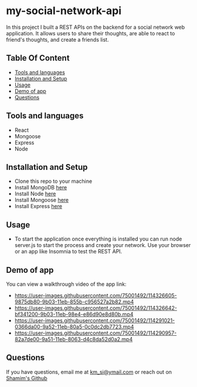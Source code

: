 # my-social-network-api
In this project I built a REST APIs on the backend for a social network web application. It allows users to share their thoughts, are able to react to friend's thoughts, and create a friends list.

## Table Of Content
* [Tools and languages](#tools-and-languages)
* [Installation and Setup](#installation-and-setup)
* [Usage](#usage)
* [Demo of app](#demo-of-app)
* [Questions](#questions)


## Tools and languages
* React 
* Mongoose
* Express
* Node

## Installation and Setup
 * Clone this repo to your machine
 * Install MongoDB [here](https://docs.mongodb.com/manual/installation)
 * Install Node [here](https://nodejs.org/en/download/) 
 * Install Mongoose [here](https://mongoosejs.com/docs/)
 * Install Express [here](https://expressjs.com/en/starter/installing.html)
 
 ## Usage
 * To start the application once everything is installed you can run node server.js to start the process and create your network.
   Use your browser or an app like Insomnia to test the REST API.
  
 ## Demo of app
 You can view a walkthrough video of the app link:
 * https://user-images.githubusercontent.com/75001492/114326605-9875db80-9b03-11eb-855b-c956527a2b82.mp4
 * https://user-images.githubusercontent.com/75001492/114326642-bf341200-9b03-11eb-98e4-e86d90e8d80b.mp4
 * https://user-images.githubusercontent.com/75001492/114291021-0366da00-9a52-11eb-80a5-0c0dc2db7723.mp4
 * https://user-images.githubusercontent.com/75001492/114290957-82a7de00-9a51-11eb-8063-d4c8da52d0a2.mp4

## Questions
If you have questions, email me at km_si@ymail.com or reach out on <a href="https://github.com/shamimimtiaz" target="_blank">Shamim's Github</a>